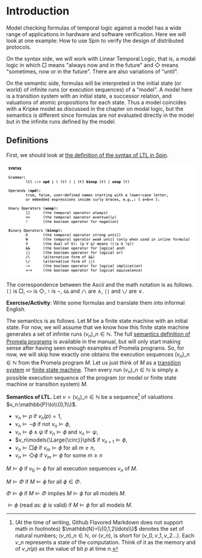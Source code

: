 # Introduction

Model checking formulas of temporal logic against a model has a wide range of applications in hardware and software verification. Here we will look at one example: How to use Spin to verify the design of distributed protocols. 

On the syntax side, we will work with Linear Temporal Logic, that is, a modal logic in which $\Box$ means "always now and in the future" and $\Diamond$ means "sometimes, now or in the future". There are also variations of "until".

On the semantic side, formulas will be interpreted in the initial state (or world) of infinite runs (or execution sequences) of a "model". A model here is a transition system with an initial state, a successor relation, and valuations of atomic propositions for each state. Thus a model coincides with a Kripke model as discussed in the chapter on modal logic, but the semantics is different since formulas are not evaluated directly in the model but in the infinite runs defined by the model.

## Definitions

First, we should look at [the definition of the syntax of LTL in Spin](https://spinroot.com/spin/Man/ltl.html).

![](images/2025-10-09-07-32-16.png)

The correspondence between the Ascii and the math notation is as follows. `[]` is $\Box$, `<>` is $\Diamond$, `!` is $\neg$, `&&` and `/\` are $\wedge$, `||` and `\/` are $\vee$.

**Exercise/Activity**: Write some formulas and translate them into informal English.

The semantics is as follows. Let $M$ be a finite state machine with an initial state. For now, we will assume that we know how this finite state machine generates a set of infintie runs $(v_n)\_{n\in\mathbb{N}}$. The full [semantics definition of Promela programs](https://spinroot.com/spin/Man/Intro.html) is available in the manual, but will only start making sense after having seen enough examples of Promela programs. So, for now, we will skip how exactly one obtains the execution sequences $(v_n)\_{n\in\mathbb{N}}$ from the Promela program $M$. Let us just think of $M$ as a [transition system](https://en.wikipedia.org/wiki/Transition_system) or [finite state machine](https://en.wikipedia.org/wiki/Finite-state_machine). Then every run $(v_n)\_{n\in\mathbb{N}}$ is simply a possible execution sequence of the program (or model or finite state machine or transition system) $M$.

**Semantics of LTL.** Let $v=(v_n)\_{n\in\mathbb{N}}$ be a sequence[^1] of valuations $v_n:\mathbb{P}\to\\{0,1\\}$.

- $v_n\models p$ if $v_n(p)=1$,
- $v_n\models \neg \phi$ if not $v_n\models\phi$,
- $v_n\models \phi\wedge\psi$ if $v_n\models\phi$ and $v_n\models\psi$,
- $v_n\models{\Large{\circ}}\phi$ if $v_{n+1}\models\phi$,
- $v_n\models\Box\phi$ if $v_m\models\phi$ for all $m\ge n$,
- $v_n\models\Diamond\phi$ if $v_m\models\phi$ for some $m\ge n$

$M\models\phi$ if $v_0\models\phi$ for all execution sequences $v_n$ of $M$. 

$M\models\Phi$ if $M\models\phi$ for all $\phi\in\Phi$.

$\Phi\models\phi$ if $M\models\Phi$ implies $M\models\phi$ for all models $M$. 

$\models\phi$ (read as: $\phi$ is valid) if $M\models\phi$ for all models $M$.

[^1]: (At the time of writing, Github Flavored Markdown does not support math in footnotes) $\mathbb{N}=\\{0,1,2\ldots\\}$ denotes the set of natural numbers; $(v\_n)\_{n\in\mathbb{N}}$, or $(v\_n)$, is short for $(v\_0,v\_1,v\_2\ldots)$. Each $v\_n$ represents a state of the computation. Think of it as the memory and of $v\_n(p)$ as the value of bit $p$ at time $n$.


